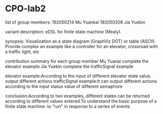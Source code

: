 # CPO-lab2
list of group members: 192050214 Mu Yuankai 192050208 Jia Yuebin

variant description:
eDSL for finite state machine (Mealy).

synopsis:
Visualization as a state diagram (GraphViz DOT) or table (ASCII).
Provide complex an example like a controller for an elevator, crossroad with a traffic light, etc

contribution summary for each group member
Mu Yuanai complete the elevator example
Jia Yuebin complete the trafficSignal example

elevator example:According to the input of different elevator state value, output different actions
trafficSignal example:It can output different actions according to the input status value of different semaphore


conclusion:According to two examples, different states can be returned according to different values entered.To understand the basic purpose of a finite state machine: to "run" in response to a series of events

